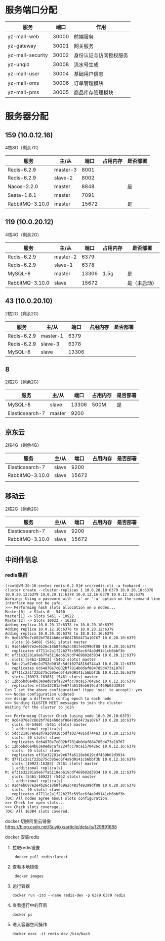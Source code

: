# 服务端口分配

| 服务               | 端口    | 作用          |
|------------------|-------|-------------|
| yz-mall-web      | 30000 | 前端服务        |
| yz-gateway       | 30001 | 网关服务        |
| yz-mall-security | 30002 | 身份认证与访问授权服务 |
| yz-unqid         | 30008 | 流水号生成       |
| yz-mall-user     | 30004 | 基础用户信息      |
| yz-mall-oms      | 30006 | 订单管理模块      |
| yz-mall-pms      | 30005 | 商品库存管理模块    |




# 服务器分配

## 159 (10.0.12.16)
4核8G（剩余7G）

| 服务            | 主/从      | 端口    | 占用内存 | 是否部署 |
| --------------- |----------|-------| -------- | -------- |
| Redis-6.2.9    | master-3 | 8001  |          |          |
| Redis-6.2.9    | slave-2  | 8002  |          |          |
| Nacos-2.2.0     | master   | 8848  |          | 是       |
| Seata-1.6.1     | master   | 7091  |          |          |
| RabbitMQ-3.10.0 | master   | 15672 |          | 是       |

## 119 (10.0.20.12)
4核4G（剩余2G）

| 服务            | 主/从    | 端口  | 占用内存 | 是否部署     |
| --------------- | -------- | ----- | -------- | ------------ |
| Redis-6.2.9    | master-2 | 6379 |          |              |
| Redis-6.2.9    | slave-1  | 6378 |          |              |
| MySQL-8         | master   | 13306 | 1.5g     | 是           |
| RabbitMQ-3.10.0 | slave    | 15672 |          | 是（未启动） |

## 43 (10.0.20.10)
2核2G（剩余2G）

| 服务            | 主/从      | 端口    | 占用内存 | 是否部署 |
| --------------- |----------|-------| -------- | -------- |
| Redis-6.2.9    | master-1 | 6379 |          |          |
| Redis-6.2.9    | slave-3  | 6378 |          |          |
| MySQL-8         | slave    | 13306 |      |           |

## 8
2核2G（剩余2G）

| 服务            | 主/从    | 端口    | 占用内存 | 是否部署 |
| --------------- | -------- |-------| -------- | -------- |
| MySQL-8         | slave    | 13306 | 500M     | 是       |
| Elasticsearch-7 | master   | 9200  |          |          |

## 京东云

2核4G（剩余4G）

| 服务            | 主/从 | 端口  | 占用内存 | 是否部署 |
| --------------- | ----- | ----- | -------- | -------- |
| Elasticsearch-7 | slave | 9200  |          |          |
| RabbitMQ-3.10.0 | slave | 15672 |          |          |
|                 |       |       |          |          |

## 移动云

2核2G（剩余2G）

| 服务            | 主/从 | 端口  | 占用内存 | 是否部署 |
| --------------- | ----- | ----- | -------- | -------- |
| Elasticsearch-7 | slave | 9200  |          |          |
| RabbitMQ-3.10.0 | slave | 15672 |          |          |
|                 |       |       |          |          |






## 中间件信息

### redis集群

```shell
[root@VM-20-10-centos redis-6.2.9]# src/redis-cli -a foobared --cluster create --cluster-replicas 1 10.0.20.10:6379 10.0.20.10:6378 10.0.20.12:6379 10.0.20.12:6378 10.0.12.16:6379 10.0.12.16:6378
Warning: Using a password with '-a' or '-u' option on the command line interface may not be safe.
>>> Performing hash slots allocation on 6 nodes...
Master[0] -> Slots 0 - 5460
Master[1] -> Slots 5461 - 10922
Master[2] -> Slots 10923 - 16383
Adding replica 10.0.20.12:6378 to 10.0.20.10:6379
Adding replica 10.0.12.16:6378 to 10.0.20.12:6379
Adding replica 10.0.20.10:6378 to 10.0.12.16:6379
M: 0c64870e7c802bf7814b0daf884785d473a10767 10.0.20.10:6379
   slots:[0-5460] (5461 slots) master
S: 91d4eb697e2e4b26c18b8f69a2c481fe9299df88 10.0.20.10:6378
   replicates d7711c2a1f22b275c595ec6f4a9d9141cb6bbf3b
M: ef31e32281a9e67fa5118eb619cdf469b02d3934 10.0.20.12:6379
   slots:[5461-10922] (5462 slots) master
S: 5dcc21a67e6e2d792d9018c5df10274816d744a3 10.0.20.12:6378
   replicates 0c64870e7c802bf7814b0daf884785d473a10767
M: d7711c2a1f22b275c595ec6f4a9d9141cb6bbf3b 10.0.12.16:6379
   slots:[10923-16383] (5461 slots) master
S: 12bb6bd6e4b63e0ed8cafa224fcc79ca1570426c 10.0.12.16:6378
   replicates ef31e32281a9e67fa5118eb619cdf469b02d3934
Can I set the above configuration? (type 'yes' to accept): yes
>>> Nodes configuration updated
>>> Assign a different config epoch to each node
>>> Sending CLUSTER MEET messages to join the cluster
Waiting for the cluster to join
.
>>> Performing Cluster Check (using node 10.0.20.10:6379)
M: 0c64870e7c802bf7814b0daf884785d473a10767 10.0.20.10:6379
   slots:[0-5460] (5461 slots) master
   1 additional replica(s)
S: 5dcc21a67e6e2d792d9018c5df10274816d744a3 10.0.20.12:6378
   slots: (0 slots) slave
   replicates 0c64870e7c802bf7814b0daf884785d473a10767
S: 12bb6bd6e4b63e0ed8cafa224fcc79ca1570426c 10.0.12.16:6378
   slots: (0 slots) slave
   replicates ef31e32281a9e67fa5118eb619cdf469b02d3934
M: d7711c2a1f22b275c595ec6f4a9d9141cb6bbf3b 10.0.12.16:6379
   slots:[10923-16383] (5461 slots) master
   1 additional replica(s)
M: ef31e32281a9e67fa5118eb619cdf469b02d3934 10.0.20.12:6379
   slots:[5461-10922] (5462 slots) master
   1 additional replica(s)
S: 91d4eb697e2e4b26c18b8f69a2c481fe9299df88 10.0.20.10:6378
   slots: (0 slots) slave
   replicates d7711c2a1f22b275c595ec6f4a9d9141cb6bbf3b
[OK] All nodes agree about slots configuration.
>>> Check for open slots...
>>> Check slots coverage...
[OK] All 16384 slots covered.

```


docker 切换阿里云镜像
https://blog.csdn.net/Suyiixx/article/details/129891688

docker 安装redis

1. 拉取redis镜像
   ```shell
    docker pull redis:latest
    ```

2. 查看本地镜像
   ```shell
    docker images
    ```

3. 运行容器
    ```shell
    docker run -itd --name redis-dev -p 6379:6379 redis
    ```   

4. 查看运行中的容器
    ```shell
    docker ps
    ```   

5. 进入容器空间操作
    ```shell
    docker exec -it redis-dev /bin/bash
    ```